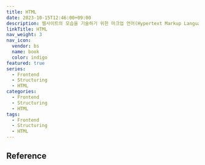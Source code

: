 ```yaml
---
title: HTML
date: 2023-10-15T12:46:00+09:00
description: 웹사이트의 모습을 기술하기 위한 마크업 언어(Hypertext Markup Language)
linkTitle: HTML
nav_weight: 3
nav_icon:
  vendor: bs
  name: book
  color: indigo
featured: true
series:
  - Frontend
  - Structuring
  - HTML
categories:
  - Frontend
  - Structuring
  - HTML
tags:
  - Frontend
  - Structuring
  - HTML
---
```


## Reference
